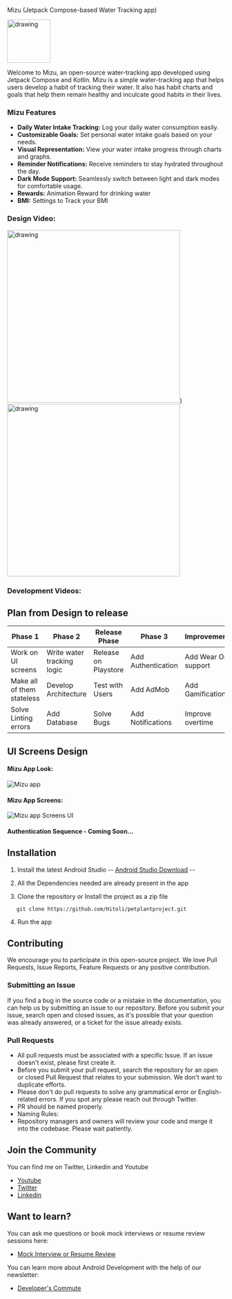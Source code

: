 Mizu (Jetpack Compose-based Water Tracking app)

<img src="https://github.com/Hitoli/Mizu/assets/97933783/3794c6af-6e59-4da2-a890-d99a5482b455" alt="drawing" width="100"/>

Welcome to Mizu, an open-source water-tracking app developed using Jetpack Compose and Kotlin. Mizu is a simple water-tracking app that helps users develop a habit of tracking their water. It also has habit charts and goals that help them remain healthy and inculcate good habits in their lives.

### Mizu Features

- **Daily Water Intake Tracking:** Log your daily water consumption easily.
- **Customizable Goals:** Set personal water intake goals based on your needs.
- **Visual Representation:** View your water intake progress through charts and graphs.
- **Reminder Notifications:** Receive reminders to stay hydrated throughout the day.
- **Dark Mode Support:** Seamlessly switch between light and dark modes for comfortable usage.
- **Rewards:** Animation Reward for drinking water
- **BMI:** Settings to Track your BMI
  
### Design Video:
[<img src="https://github.com/Hitoli/Mizu/assets/97933783/c3c21919-949a-49a6-a754-ba9fea17df8e" alt="drawing" width="400"/>)](https://youtu.be/0poi03PEPaE?si=Om-VxXDuzS1ff_1U)
[<img src="https://github.com/Hitoli/Mizu/assets/97933783/03a9e195-e019-49c8-8f10-27eeeec4baea" alt="drawing" width="400"/>](https://youtu.be/ULgIOb-nN9Q?si=edXVL7wL28vdFWg1)

### Development Videos: 

## Plan from Design to release

| Phase 1                    | Phase 2                        | Release Phase        | Phase 3                          | Improvements        |
| -------------------------- |---------------------           | -------------------- | -------------------------------- | --------------------|
| Work on UI screens         | Write water tracking logic     | Release on Playstore | Add Authentication               | Add Wear Os support |
| Make all of them stateless | Develop Architecture           | Test with Users      | Add AdMob                        | Add Gamifications   |
| Solve Linting errors       | Add Database                   | Solve Bugs           | Add Notifications                | Improve overtime    |

## UI Screens Design

#### Mizu App Look:
![Mizu app](https://github.com/Hitoli/Mizu/assets/97933783/48145ac5-25a2-4ca6-bfc8-5a3a5ac5760f)

#### Mizu App Screens:
![Mizu app Screens UI](https://github.com/Hitoli/Mizu/assets/97933783/a965dc86-db22-4877-b30e-4c5da3059ca2)

#### Authentication Sequence - Coming Soon...

## Installation
1. Install the latest Android Studio
--
[Android Studio Download](https://developer.android.com/studio?gclid=Cj0KCQiAnrOtBhDIARIsAFsSe50SEECDEAw6TZRd9BK3WoYT8CYaGmkIXqG8e5b_NJjHBEnU--SvYtIaAs6KEALw_wcB&gclsrc=aw.ds&authuser=1)
-- 
2. All the Dependencies needed are already present in the app

3. Clone the repository or Install the project as a zip file
```
   git clone https://github.com/Hitoli/petplantproject.git
```

4. Run the app 

## Contributing
We encourage you to participate in this open-source project. We love Pull Requests, Issue Reports, Feature Requests or any positive contribution.

### Submitting an Issue
If you find a bug in the source code or a mistake in the documentation, you can help us by submitting an issue to our repository. Before you submit your issue, search open and closed issues, as it's possible that your question was already answered, or a ticket for the issue already exists.

### Pull Requests
- All pull requests must be associated with a specific Issue. If an issue doesn't exist, please first create it.
- Before you submit your pull request, search the repository for an open or closed Pull Request that relates to your submission. We don't want to duplicate efforts.
- Please don't do pull requests to solve any grammatical error or English-related errors. If you spot any please reach out through Twitter.
- PR should be named properly.
- Naming Rules:
- Repository managers and owners will review your code and merge it into the codebase. Please wait patiently.

## Join the Community
You can find me on Twitter, Linkedin and Youtube

- [Youtube](https://www.youtube.com/channel/UCmMDXnbLjBUqXTItc8ODw-g)
- [Twitter](https://twitter.com/Hitesh__kohli)
- [Linkedin](https://www.linkedin.com/in/hitesh-kohli/)

## Want to learn?
You can ask me questions or book mock interviews or resume review sessions here:

- [Mock Interview or Resume Review](https://topmate.io/hitesh_kohli)
  
You can learn more about Android Development with the help of our newsletter:

- [Developer's Commute](https://developercommute.beehiiv.com/subscribe)


